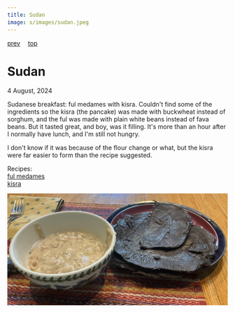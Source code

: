 ```yaml
---
title: Sudan
image: s/images/sudan.jpeg
---
```

[prev](sri_lanka.md)&emsp;
[top](../index.md)&emsp;
# Sudan
4 August, 2024

Sudanese breakfast: ful medames with kisra. Couldn't find some of the
ingredients so the kisra (the pancake) was made with buckwheat instead
of sorghum, and the ful was made with plain white beans instead of
fava beans. But it tasted great, and boy, was it filling. It's more
than an hour after I normally have lunch, and I'm still not hungry.

I don't know if it was because of the flour change or what, but the
kisra were far easier to form than the recipe suggested.

Recipes:<br>
[ful medames](https://www.seriouseats.com/ful-mudammas-egyptian-breakfast-fava-beans-recipe)<br>
[kisra](https://afrifoodnetwork.com/recipes/kisra/)<br>

![breakfast](images/sudan.jpeg)

